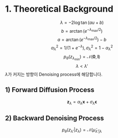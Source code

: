 # 1. Theoretical Background
$$\lambda = -2\log\tan(au + b)$$
$$b = \arctan(e^{-\lambda_{\text{max}} / 2})$$
$$a = \arctan(e^{-\lambda_{\text{max}} / 2}) - b$$
$$\alpha^{2}_{\lambda} = 1 / (1 + e^{-\lambda}), \sigma^{2}_{\lambda} = 1 - \alpha^{2}_{\lambda}$$
$$p_{\theta}(z_{\lambda_{\text{min}}}) = \mathcal{N}(\mathbf{0}, \mathbf{I})$$
$$\lambda < \lambda'$$
$\lambda$가 커지는 방향이 Denoising process에 해당합니다.
## 1) Forward Diffusion Process
$$\mathbf{z}_{\lambda} = \alpha_{\lambda}\mathbf{x} + \sigma_{\lambda}\mathbf{\epsilon}$$
## 2) Backward Denoising Process
$$p_{\theta}(z_{\lambda'} \vert z_{\lambda}) = \mathcal{N}(\tilde{\mu}_{\lambda' \vert \lambda}$$
